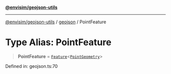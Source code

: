 [**@envisim/geojson-utils**](../../README.md)

---

[@envisim/geojson-utils]() / [geojson](../README.md) / PointFeature

# Type Alias: PointFeature

> **PointFeature** = [`Feature`](Feature.md)\<[`PointGeometry`](PointGeometry.md)\>

Defined in: geojson.ts:70
